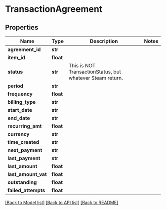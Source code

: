 # TransactionAgreement


## Properties
Name | Type | Description | Notes
------------ | ------------- | ------------- | -------------
**agreement_id** | **str** |  | 
**item_id** | **float** |  | 
**status** | **str** | This is NOT TransactionStatus, but whatever Steam return. | 
**period** | **str** |  | 
**frequency** | **float** |  | 
**billing_type** | **str** |  | 
**start_date** | **str** |  | 
**end_date** | **str** |  | 
**recurring_amt** | **float** |  | 
**currency** | **str** |  | 
**time_created** | **str** |  | 
**next_payment** | **str** |  | 
**last_payment** | **str** |  | 
**last_amount** | **float** |  | 
**last_amount_vat** | **float** |  | 
**outstanding** | **float** |  | 
**failed_attempts** | **float** |  | 

[[Back to Model list]](../README.md#documentation-for-models) [[Back to API list]](../README.md#documentation-for-api-endpoints) [[Back to README]](../README.md)


